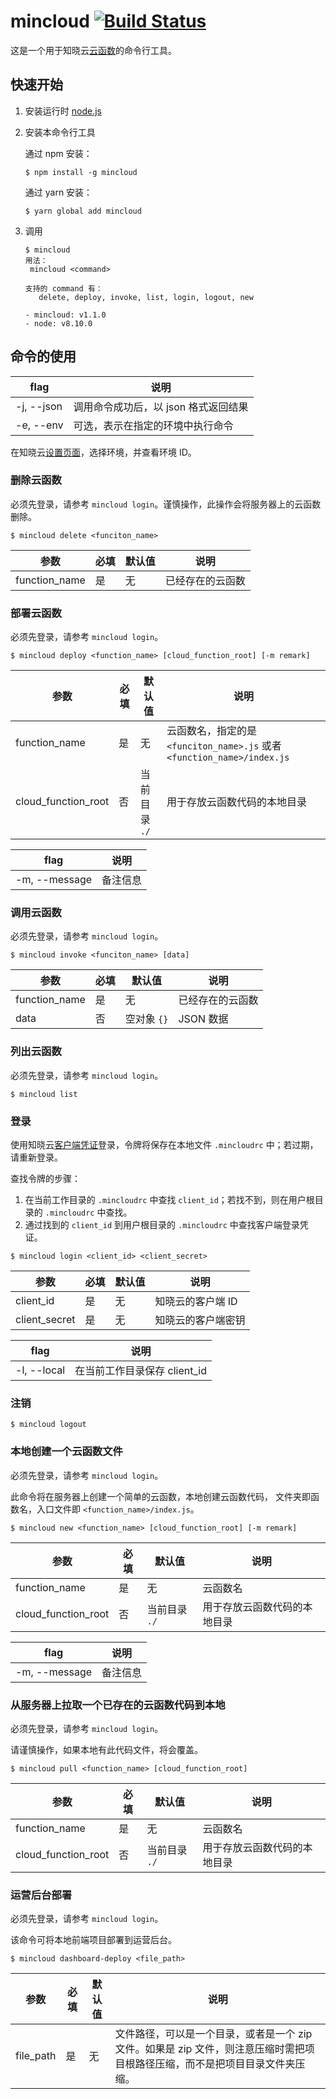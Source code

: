# mincloud [![Build Status](https://travis-ci.org/ifanrx/faas-cli.svg?branch=master)](https://travis-ci.org/ifanrx/faas-cli)

这是一个用于知晓云[云函数](https://doc.minapp.com/cloud-function/)的命令行工具。

## 快速开始

1. 安装运行时 [node.js](https://nodejs.org/)
2. 安装本命令行工具

   通过 npm 安装：

   ```
   $ npm install -g mincloud
   ```

   通过 yarn 安装：

   ```
   $ yarn global add mincloud
   ```

3. 调用

   ```
   $ mincloud
   用法：
    mincloud <command>

   支持的 command 有：
      delete, deploy, invoke, list, login, logout, new

   - mincloud: v1.1.0
   - node: v8.10.0
   ```

## 命令的使用

flag        | 说明
------------|-------------------------------------
-j, --json  | 调用命令成功后，以 json 格式返回结果
-e, --env | 可选，表示在指定的环境中执行命令

在知晓云[设置页面](https://cloud.minapp.com/dashboard/#/app/settings/app/)，选择环境，并查看环境 ID。

### 删除云函数

必须先登录，请参考 `mincloud login`。谨慎操作，此操作会将服务器上的云函数删除。

```
$ mincloud delete <funciton_name>
```

参数          | 必填  | 默认值 |  说明
--------------|-------|--------|-----------------
function_name | 是    | 无     | 已经存在的云函数

### 部署云函数

必须先登录，请参考 `mincloud login`。

```
$ mincloud deploy <function_name> [cloud_function_root] [-m remark]
```

参数                | 必填  | 默认值        |  说明
--------------------|-------|---------------|--------------------------------------------------------------------------
function_name       | 是    | 无            | 云函数名，指定的是 `<funciton_name>.js` 或者 `<function_name>/index.js`
cloud_function_root | 否    | 当前目录 `./` | 用于存放云函数代码的本地目录

flag          | 说明
--------------|------------------------------------
-m, --message | 备注信息

### 调用云函数

必须先登录，请参考 `mincloud login`。

```
$ mincloud invoke <funciton_name> [data]
```

参数          | 必填  | 默认值      |  说明
--------------|-------|-------------|-----------------
function_name | 是    | 无          | 已经存在的云函数
data          | 否    | 空对象 `{}` | JSON 数据

### 列出云函数

必须先登录，请参考 `mincloud login`。

```
$ mincloud list
```

### 登录

使用知晓云[客户端凭证](https://cloud.minapp.com/dashboard/#/app/settings/app/)登录，令牌将保存在本地文件 `.mincloudrc` 中；若过期，请重新登录。

查找令牌的步骤：
1. 在当前工作目录的 `.mincloudrc` 中查找 `client_id`；若找不到，则在用户根目录的 `.mincloudrc` 中查找。
2. 通过找到的 `client_id` 到用户根目录的 `.mincloudrc` 中查找客户端登录凭证。

```
$ mincloud login <client_id> <client_secret>
```

参数          | 必填  | 默认值 |  说明
--------------|-------|--------|-----------------------
client_id     | 是    | 无     | 知晓云的客户端 ID
client_secret | 是    | 无     | 知晓云的客户端密钥

flag          | 说明
--------------|------------------------------------
-l, --local   | 在当前工作目录保存 client_id

### 注销

```
$ mincloud logout
```

### 本地创建一个云函数文件

必须先登录，请参考 `mincloud login`。

此命令将在服务器上创建一个简单的云函数，本地创建云函数代码，
文件夹即函数名，入口文件即 `<function_name>/index.js`。

```
$ mincloud new <function_name> [cloud_function_root] [-m remark]
```

参数                | 必填  | 默认值        |  说明
--------------------|-------|---------------|--------------------------------------------------------------------------
function_name       | 是    | 无            | 云函数名
cloud_function_root | 否    | 当前目录 `./` | 用于存放云函数代码的本地目录

flag          | 说明
--------------|------------------------------------
-m, --message | 备注信息

### 从服务器上拉取一个已存在的云函数代码到本地

必须先登录，请参考 `mincloud login`。

请谨慎操作，如果本地有此代码文件，将会覆盖。

```
$ mincloud pull <function_name> [cloud_function_root]
```

参数                | 必填  | 默认值        |  说明
--------------------|-------|---------------|--------------------------------------------------------------------------
function_name       | 是    | 无            | 云函数名
cloud_function_root | 否    | 当前目录 `./` | 用于存放云函数代码的本地目录

### 运营后台部署

必须先登录，请参考 `mincloud login`。

该命令可将本地前端项目部署到运营后台。

```
$ mincloud dashboard-deploy <file_path>
```

参数                | 必填  | 默认值        |  说明
--------------------|-------|---------------|--------------------------------------------------------------------------
file_path           | 是    | 无            | 文件路径，可以是一个目录，或者是一个 zip 文件。如果是 zip 文件，则注意压缩时需把项目根路径压缩，而不是把项目目录文件夹压缩。
